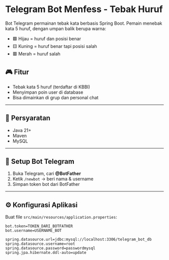 # Telegram Bot Menfess - Tebak Huruf

Bot Telegram permainan tebak kata berbasis Spring Boot. Pemain menebak kata 5 huruf, dengan umpan balik berupa warna:
- 🟩 Hijau = huruf dan posisi benar
- 🟨 Kuning = huruf benar tapi posisi salah
- 🟥 Merah = huruf salah

## 🎮 Fitur
- Tebak kata 5 huruf (terdaftar di KBBI)
- Menyimpan poin user di database
- Bisa dimainkan di grup dan personal chat

---

## 🧾 Persyaratan

- Java 21+
- Maven
- MySQL

---

## 🤖 Setup Bot Telegram

1. Buka Telegram, cari **@BotFather**
2. Ketik `/newbot` → beri nama & username
3. Simpan token bot dari BotFather

---

## ⚙️ Konfigurasi Aplikasi

Buat file `src/main/resources/application.properties`:

```properties
bot.token=TOKEN_DARI_BOTFATHER
bot.username=USERNAME_BOT

spring.datasource.url=jdbc:mysql://localhost:3306/telegram_bot_db
spring.datasource.username=root
spring.datasource.password=passwordmysql
spring.jpa.hibernate.ddl-auto=update
